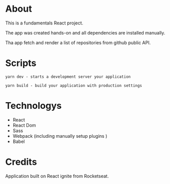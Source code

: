 # About

This is a fundamentals React project.

The app was created hands-on and all dependencies are installed manually.

Tha app fetch and render a list of repositories from github public API.

# Scripts

```
yarn dev - starts a development server your application
```

```
yarn build - build your application with production settings
```

# Technologys

- React
- React Dom
- Sass
- Webpack (including manually setup plugins )
- Babel

# Credits

Application built on React ignite from Rocketseat.
